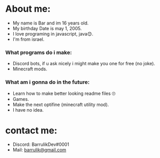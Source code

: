 # About me:
 - My name is Bar and im 16 years old.
 - My birthday Date is may 1, 2005.
 - I love programing in javascript, java😊.
 - I'm from israel.

### What programs do i make:
 - Discord bots, if u ask nicely i might make you one for free (no joke).
 - Minecraft mods.


### What am i gonna do in the future:
 - Learn how to make better looking readme files 🙄
 - Games.
 - Make the next optifine (minecraft utility mod).
 - I have no idea.


# contact me:
 - Discord: BarrulikDev#0001
 - Mail: barrulik@gmail.com
